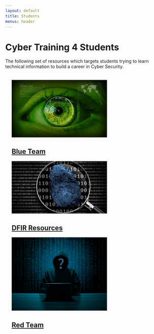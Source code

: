 ```yaml
---
layout: default
title: Students
menus: header
---
```


# Cyber Training 4 Students

The following set of resources which targets students trying to learn technical information to build a career in Cyber Security.

<div style="text-algin:center;width:100%">
<div style="display: table;margin:auto;padding:20px;">
  <div style="display: table-row">
  <a href="blueteam.md">
   <div class="hero-container" style="display: table-cell; margin:10px" >
    <img src="/assets/blueteam.jpg" alt="hacker" style="width:300px;">
    <div class="hero-content">
      <h2 style="15px;">Blue Team</h2>
    </div>
   </div>
   </a>
  <a href="dfir_resources.md">   
   <div class="hero-container" style="display: table-cell;">
    <img src="assets/dfir.png" alt="hacker" style="width:300px;">
    <div class="hero-content">
     <h2 style="15px;">DFIR Resources</h2>
    </div>
   </div>
   </a>
  <a href="redteam.md">   
   <div class="hero-container" style="display: table-cell;">
    <img src="assets/redteam.jpg" alt="hacker" style="width:300px;">
    <div class="hero-content">
      <h2 style="15px;">Red Team</h2>
    </div>
   </div>
   </a>
  </div>
</div>
</div>


